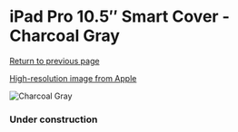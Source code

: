 # iPad Pro 10.5″ Smart Cover - Charcoal Gray

[Return to previous page](/ipad_pro105)

[High-resolution image from Apple](https://store.storeimages.cdn-apple.com/8756/as-images.apple.com/is/MU7P2?wid=4500&hei=4500&fmt=png)

<div style="width: 384px"><img src="/everyphone/MU7P2.png" alt="Charcoal Gray"></div>

### Under construction
